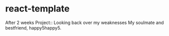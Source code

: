 # react-template

After 2 weeks Project::
Looking back over my weaknesses
My soulmate and bestfriend, happy5happy5.
